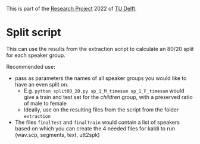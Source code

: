 This is part of the [Research Project](https://github.com/TU-Delft-CSE/Research-Project) 2022 of [TU Delft](https://github.com/TU-Delft-CSE).

# Split script

This can use the results from the extraction script to calculate an 80/20 split for each speaker group.

Recommended use:

- pass as parameters the names of all speaker groups you would like to have an even split on.
  - E.g. `python split80_20.py sp_1_M_timesum sp_1_F_timesum` would give a train and test set for the _children_ group, with a preserved ratio of male to female
  - Ideally, use on the resulting files from the script from the folder `extraction`
- The files `finalTest` and `finalTrain` would contain a list of speakers based on which you can create the 4 needed files for kaldi to run (wav.scp, segments, text, utt2spk)
